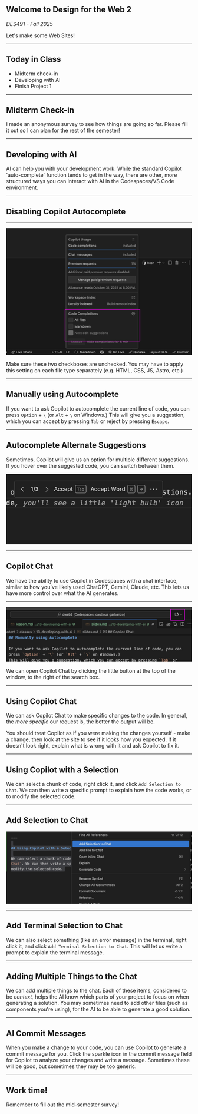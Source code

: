 ## Welcome to **Design for the Web 2**

_DES491 - Fall 2025_

Let's make some Web Sites!

---

## Today in Class

- Midterm check-in
- Developing with AI
- Finish Project 1

---

## Midterm Check-in

I made an anonymous survey to see how things are going so far. Please fill it out so I can plan for the rest of the semester!

---

## Developing with AI

AI can help you with your development work. While the standard Copilot 'auto-complete' function tends to get in the way, there are other, more structured ways you can interact with AI in the Codespaces/VS Code environment.

---

## Disabling Copilot Autocomplete

---

![Disable Copilot Autocomplete](copilot-disable-autocomplete.png)

Make sure these two checkboxes are unchecked. You may have to apply this setting on each file type separately (e.g. HTML, CSS, JS, Astro, etc.)

---

## Manually using Autocomplete

If you want to ask Copilot to autocomplete the current line of code, you can press `Option` + `\` (or `Alt` + `\` on Windows.)
This will give you a suggestion, which you can accept by pressing `Tab` or reject by pressing `Escape`.

---

## Autocomplete Alternate Suggestions

Sometimes, Copilot will give us an option for multiple different suggestions. If you hover over the suggested code, you can switch between them.

![Multiple Suggestions](copilot-multiple-suggestions.jpg)

---

## Copilot Chat

We have the ability to use Copilot in Codespaces with a chat interface, similar to how you've likely used ChatGPT, Gemini, Claude, etc. This lets us have more control over what the AI generates.

---

![Copilot Chat](copilot-chat-button.png)

We can open Copilot Chat by clicking the little button at the top of the window, to the right of the search box.

---

## Using Copilot Chat

We can ask Copilot Chat to make specific changes to the code. In general, the _more specific_ our request is, the better the output will be.

You should treat Copilot as if you were making the changes yourself - make a change, then look at the site to see if it looks how you expected. If it doesn't look right, explain what is wrong with it and ask Copilot to fix it.

---

## Using Copilot with a Selection

We can select a chunk of code, right click it, and click `Add Selection to Chat`. We can then write a specific prompt to explain how the code works, or to modify the selected code.

---

## Add Selection to Chat

![Add Selection to Chat](copilot-add-selection-chat.jpg)

---

## Add Terminal Selection to Chat

We can also select something (like an error message) in the terminal, right click it, and click `Add Terminal Selection to Chat`. This will let us write a prompt to explain the terminal message.

---

## Adding Multiple Things to the Chat

We can add multiple things to the chat. Each of these items, considered to be _context,_ helps the AI know which parts of your project to focus on when generating a solution. You may sometimes need to add other files (such as components you're using), for the AI to be able to generate a good solution.

---

## AI Commit Messages

When you make a change to your code, you can use Copilot to generate a commit message for you. Click the sparkle icon in the commit message field for Copilot to analyze your changes and write a message. Sometimes these will be good, but sometimes they may be too generic.

---

## Work time!

Remember to fill out the mid-semester survey!